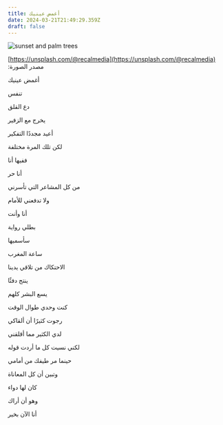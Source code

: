 ```yaml
---
title: أغمض عينيك
date: 2024-03-21T21:49:29.359Z
draft: false
---
```


![sunset and palm trees](https://images.unsplash.com/photo-1460627390041-532a28402358?ixlib=rb-4.0.3\&q=85\&fm=jpg\&crop=entropy\&cs=srgb\&w=640)

[https://unsplash.com/@recalmedia](https://unsplash.com/@recalmedia) :مصدر الصورة

أغمض عينيك

تنفس

دع القلق

يخرج مع الزفير

أعيد مجددًا التفكير

لكن تلك المرة مختلفة

ففيها أنا

أنا حر

من كل المشاعر التي تأسرني

ولا تدفعني للأمام

أنا وأنت

بطلي رواية

سأسميها

ساعة المغرب

الاحتكاك من تلاقي يدينا

ينتج دفئًا

يسع البشر كلهم

كنت وحدي طوال الوقت

رجوت كثيرًا أن ألقاكي

لدي الكثير مما أقلقني

لكني نسيت كل ما أردت قوله

حينما مر طيفك من أمامي

وتبين أن كل المعاناة

كان لها دواء

وهو أن أراك

أنا الآن بخير
